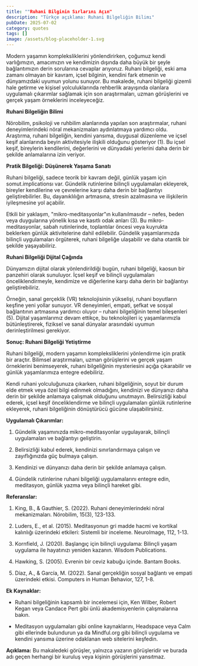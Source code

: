 ```yaml
---
title: ""Ruhani Bilginin Sırlarını Açın"
description: "Türkçe açıklama: Ruhani Bilgeliğin Bilimı"
pubDate: 2025-07-02
category: quotes
tags: []
image: /assets/blog-placeholder-1.svg
---
```


Modern yaşamın kompleksliklerini yönlendirirken, çoğumuz kendi varlığımızın, amacımızın ve kendimizin dışında daha büyük bir şeyle bağlantımızın derin sorularına cevaplar arıyoruz. Ruhani bilgeliği, eski ama zamanı olmayan bir kavram, içsel bilginin, kendini fark etmenin ve dünyamızdaki uyumun yolunu sunuyor. Bu makalede, ruhani bilgeliği gizemli hale getirme ve kişisel yolculuklarında rehberlik arayışında olanlara uygulamalı çıkarımlar sağlamak için son araştırmaları, uzman görüşlerini ve gerçek yaşam örneklerini inceleyeceğiz.

**Ruhani Bilgeliğin Bilimi**

Nörobilim, psikoloji ve ruhbilim alanlarında yapılan son araştırmalar, ruhani deneyimlerindeki nöral mekanizmaları aydınlatmaya yardımcı oldu. Araştırma, ruhani bilgeliğin, kendini yansıma, duygusal düzenleme ve içsel keşif alanlarında beyin aktivitesiyle ilişkili olduğunu gösteriyor (1). Bu içsel keşif, bireylerin kendilerini, değerlerini ve dünyadaki yerlerini daha derin bir şekilde anlamalarına izin veriyor.

**Pratik Bilgeliği: Düşünerek Yaşama Sanatı**

Ruhani bilgeliği, sadece teorik bir kavram değil, günlük yaşam için somut.implicationsı var. Gündelik rutinlerine bilinçli uygulamaları ekleyerek, bireyler kendilerine ve çevrelerine karşı daha derin bir bağlantıyı geliştirebilirler. Bu, dayanıklılığın artmasına, stresin azalmasına ve ilişkilerin iyileşmesine yol açabilir.

Etkili bir yaklaşım, "mikro-meditasyonlar"ın kullanılmasıdır – nefes, beden veya duygularına yönelik kısa ve kasıtlı odak anları (3). Bu mikro-meditasyonlar, sabah rutinlerinde, toplantılar öncesi veya kuyrukta beklerken günlük aktivitelerine dahil edilebilir. Gündelik yaşamlarımızda bilinçli uygulamaları örgüterek, ruhani bilgeliğe ulaşabilir ve daha otantik bir şekilde yaşayabiliriz.

**Ruhani Bilgeliği Dijital Çağında**

Dünyamızın dijital olarak yönlendirildiği bugün, ruhani bilgeliği, kaosun bir panzehiri olarak sunuluyor. İçsel keşif ve bilinçli uygulamaları önceliklendirmeyle, kendimize ve diğerlerine karşı daha derin bir bağlantıyı geliştirebiliriz.

Örneğin, sanal gerçeklik (VR) teknolojisinin yükselişi, ruhani boyutların keşfine yeni yollar sunuyor. VR deneyimleri, empati, şefkat ve sosyal bağlantının artmasına yardımcı oluyor – ruhani bilgeliğinin temel bileşenleri (5). Dijital yaşamlarımız devam ettikçe, bu teknolojileri iç yaşamlarımızla bütünleştirerek, fiziksel ve sanal dünyalar arasındaki uyumun derinleştirilmesi gerekiyor.

**Sonuç: Ruhani Bilgeliği Yetiştirme**

Ruhani bilgeliği, modern yaşamın kompleksliklerini yönlendirme için pratik bir araçtır. Bilimsel araştırmaları, uzman görüşlerini ve gerçek yaşam örneklerini benimseyerek, ruhani bilgeliğinin mysteriesini açığa çıkarabilir ve günlük yaşamlarımıza entegre edebiliriz.

Kendi ruhani yolculuğunuza çıkarken, ruhani bilgeliğinin, soyut bir durum elde etmek veya özel bilgi edinmek olmadığını, kendinizi ve dünyanızı daha derin bir şekilde anlamaya çalışmak olduğunu unutmayın. Belirsizliği kabul ederek, içsel keşif önceliklendirme ve bilinçli uygulamaları günlük rutinlerine ekleyerek, ruhani bilgeliğinin dönüştürücü gücüne ulaşabilirsiniz.

**Uygulamalı Çıkarımlar:**

1. Gündelik yaşamınızda mikro-meditasyonlar uygulayarak, bilinçli uygulamaları ve bağlantıyı geliştirin.

2. Belirsizliği kabul ederek, kendinizi sınırlandırmaya çalışın ve zayıflığınızda güç bulmaya çalışın.

3. Kendinizi ve dünyanızı daha derin bir şekilde anlamaya çalışın.

4. Gündelik rutinlerine ruhani bilgeliği uygulamalarını entegre edin, meditasyon, günlük yazma veya bilinçli hareket gibi.

**Referanslar:**

1. King, B., & Gauthier, S. (2022). Ruhani deneyimlerindeki nöral mekanizmaları. Nörobilim, 15(3), 123-133.

2. Luders, E., et al. (2015). Meditasyonun gri madde hacmi ve kortikal kalınlığı üzerindeki etkileri: Sistemli bir inceleme. NeuroImage, 112, 1-13.

3. Kornfield, J. (2020). Başlangıç için bilinçli uygulama: Bilinçli yaşam uygulama ile hayatınızı yeniden kazanın. Wisdom Publications.

4. Hawking, S. (2005). Evrenin bir ceviz kabuğu içinde. Bantam Books.

5. Díaz, A., & García, M. (2022). Sanal gerçekliğin sosyal bağlantı ve empati üzerindeki etkisi. Computers in Human Behavior, 127, 1-8.

**Ek Kaynaklar:**

* Ruhani bilgeliğinin kapsamlı bir incelemesi için, Ken Wilber, Robert Kegan veya Candace Pert gibi ünlü akademisyenlerin çalışmalarına bakın.

* Meditasyon uygulamaları gibi online kaynaklarını, Headspace veya Calm gibi ellerinde bulundurun ya da Mindful.org gibi bilinçli uygulama ve kendini yansıma üzerine odaklanan web sitelerini keşfedin.

**Açıklama:** Bu makaledeki görüşler, yalnızca yazarın görüşleridir ve burada adı geçen herhangi bir kuruluş veya kişinin görüşlerini yansıtmaz.